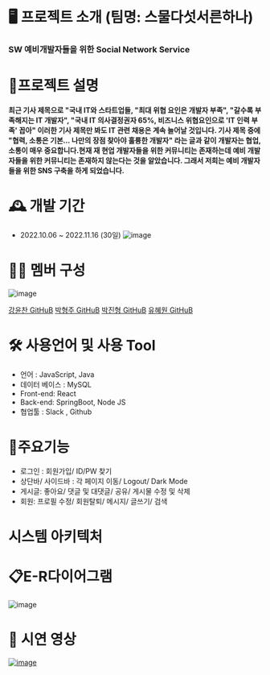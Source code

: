 # 🖥 프로젝트 소개 (팀명: 스물다섯서른하나)
### SW 예비개발자들을 위한 Social Network Service

# 📝프로젝트 설명
#### 최근 기사 제목으로 "국내 IT와 스타트업들, "최대 위협 요인은 개발자 부족", "갈수록 부족해지는 IT 개발자", "국내 IT 의사결정권자 65%, 비즈니스 위협요인으로 'IT 인력 부족' 꼽아" 이러한 기사 제목만 봐도 IT 관련 채용은 계속 늘어날 것입니다. 기사 제목 중에 "협력, 소통은 기본... 나만의 장점 찾아야 훌륭한 개발자" 라는 글과 같이 개발자는 협업, 소통이 매우 중요합니다.현재 재 현업 개발자들을 위한 커뮤니티는 존재하는데 예비 개발자들을 위한 커뮤니티는 존재하지 않는다는 것을 알았습니다. 그래서 저희는 예비 개발자들을 위한 SNS 구축을 하게 되었습니다.

# 🕰 개발 기간
 - 2022.10.06 ~ 2022.11.16 (30일)
 ![image](https://user-images.githubusercontent.com/104156881/202055467-c69d1de3-4a67-45e0-a114-d4ef3997ebe2.png)

 
# 👩‍💻 멤버 구성
 ![image](https://user-images.githubusercontent.com/104156881/202055614-dd07841e-7f87-4fea-83af-90c026adc06c.png)

<tr>
 <td align="center"><a href="https://github.com/Imunury" target='_blank'>강윤찬 GitHuB</a></td>
 <td align="center"><a href="https://github.com/ParkHyeongjoo" target='_blank'>박형주 GitHuB</a></td>
 <td align="center"><a href="https://github.com/smhrdPjh" target='_blank'>박진형 GitHuB</a></td>
 <td align="center"><a href="https://github.com/hyewonyu214" target='_blank'>유혜원 GitHuB</a></td>
</tr>


# 🛠 사용언어 및 사용 Tool
  - 언어 : JavaScript, Java
  - 데이터 베이스 : MySQL
  - Front-end: React
  - Back-end: SpringBoot, Node JS
  - 협업툴 : Slack , Github
  
# 📌주요기능
  - 로그인 : 회원가입/ ID/PW 찾기
  - 상단바/ 사이드바 : 각 페이지 이동/ Logout/ Dark Mode
  - 게시글: 좋아요/ 댓글 및 대댓글/ 공유/ 게시물 수정 및 삭제
  - 회원: 프로필 수정/ 회원탈퇴/ 메시지/ 글쓰기/ 검색
  
# 시스템 아키텍처
  
# 📋E-R다이어그램
![image](https://user-images.githubusercontent.com/104156881/202058066-7586b599-c24e-4829-b801-dc3b3aa8e346.png)
  
# 🎥 시연 영상
[![image](https://user-images.githubusercontent.com/104156881/202052655-1c74b4cc-86ae-4788-b948-f9ac884fc59a.png)](https://youtu.be/bJ0EGLYhLt8)





